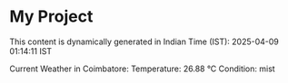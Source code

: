 # My Project

This content is dynamically generated in Indian Time (IST): 2025-04-09 01:14:11 IST


Current Weather in Coimbatore:
Temperature: 26.88 °C
Condition: mist
